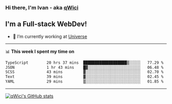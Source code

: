 ### Hi there, I'm Ivan - aka [qWici][website]

## I'm a Full-stack WebDev!
- 🔭 I’m currently working at [Universe][universe]

---

📊 **This week I spent my time on**
<!--START_SECTION:waka-->

```txt
TypeScript        20 hrs 37 mins  ███████████████████▒░░░░░   77.29 %
JSON              1 hr 43 mins    █▓░░░░░░░░░░░░░░░░░░░░░░░   06.48 %
SCSS              43 mins         ▓░░░░░░░░░░░░░░░░░░░░░░░░   02.70 %
Text              39 mins         ▓░░░░░░░░░░░░░░░░░░░░░░░░   02.45 %
YAML              29 mins         ▒░░░░░░░░░░░░░░░░░░░░░░░░   01.85 %
```

<!--END_SECTION:waka-->

---

[![qWici's GitHub stats](https://github-readme-stats.vercel.app/api?username=qWici)](https://github.com/qWici/github-readme-stats)

[website]: https://devkucher.com
[twitter]: https://twitter.com/KucherDev
[linkedin]: https://www.linkedin.com/in/ivankucher
[universe]: https://universeapps.limited

